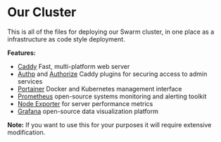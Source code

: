# Our Cluster

This is all of the files for deploying our Swarm cluster, in one place as a infrastructure as code style deployment.

**Features:**
- [Caddy](https://caddyserver.com/) Fast, multi-platform web server
- [Authp](https://github.com/greenpau/caddy-auth-portal) and [Authorize](https://github.com/greenpau/caddy-authorize) Caddy plugins for securing access to admin services
- [Portainer](https://www.portainer.io/) Docker and Kubernetes management interface
- [Prometheus](https://prometheus.io/) open-source systems monitoring and alerting toolkit
- [Node Exporter](https://github.com/prometheus/node_exporter) for server performance metrics
- [Grafana](https://grafana.com/) open-source data visualization platform

**Note:** If you want to use this for your purposes it will require extensive modification.
